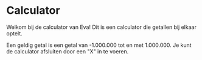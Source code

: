 # Calculator

Welkom bij de calculator van Eva!
Dit is een calculator die getallen bij elkaar optelt.

Een geldig getal is een getal van -1.000.000 tot en met 1.000.000.
Je kunt de calculator afsluiten door een \"X\" in te voeren.
